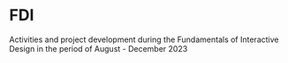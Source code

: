 # FDI
Activities and project development during the Fundamentals of Interactive Design in the period of August - December 2023
